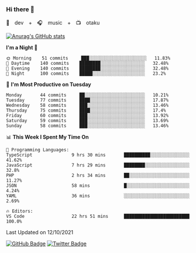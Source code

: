 ### Hi there 👋

🚀　dev　+　🎧　music　+　📺　otaku


[![Anurag's GitHub stats](https://github-readme-stats.vercel.app/api?username=koheitasaka&count_private=true&show_icons=true&theme=monokai)](https://github.com/koheitasaka/github-readme-stats)

<!--START_SECTION:waka-->
**I'm a Night 🦉** 

```text
🌞 Morning    51 commits     ███░░░░░░░░░░░░░░░░░░░░░░   11.83% 
🌆 Daytime    140 commits    ████████░░░░░░░░░░░░░░░░░   32.48% 
🌃 Evening    140 commits    ████████░░░░░░░░░░░░░░░░░   32.48% 
🌙 Night      100 commits    █████░░░░░░░░░░░░░░░░░░░░   23.2%

```
📅 **I'm Most Productive on Tuesday** 

```text
Monday       44 commits     ██░░░░░░░░░░░░░░░░░░░░░░░   10.21% 
Tuesday      77 commits     ████░░░░░░░░░░░░░░░░░░░░░   17.87% 
Wednesday    58 commits     ███░░░░░░░░░░░░░░░░░░░░░░   13.46% 
Thursday     75 commits     ████░░░░░░░░░░░░░░░░░░░░░   17.4% 
Friday       60 commits     ███░░░░░░░░░░░░░░░░░░░░░░   13.92% 
Saturday     59 commits     ███░░░░░░░░░░░░░░░░░░░░░░   13.69% 
Sunday       58 commits     ███░░░░░░░░░░░░░░░░░░░░░░   13.46%

```


📊 **This Week I Spent My Time On** 

```text
💬 Programming Languages: 
TypeScript               9 hrs 30 mins       ██████████░░░░░░░░░░░░░░░   41.62% 
JavaScript               7 hrs 29 mins       ████████░░░░░░░░░░░░░░░░░   32.8% 
PHP                      2 hrs 34 mins       ██░░░░░░░░░░░░░░░░░░░░░░░   11.27% 
JSON                     58 mins             █░░░░░░░░░░░░░░░░░░░░░░░░   4.24% 
YAML                     36 mins             ░░░░░░░░░░░░░░░░░░░░░░░░░   2.69%

🔥 Editors: 
VS Code                  22 hrs 51 mins      █████████████████████████   100.0%

```


 Last Updated on 12/10/2021
<!--END_SECTION:waka-->

[![GitHub Badge](https://img.shields.io/badge/GitHub-100000?style=for-the-badge&logo=github&logoColor=white)](https://github.com/koheitasaka)
[![Twitter Badge](https://img.shields.io/badge/Twitter-1DA1F2?style=for-the-badge&logo=twitter&logoColor=white)](https://twitter.com/sleep_asleep_)

